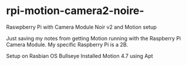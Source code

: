 # rpi-motion-camera2-noire-
Raswpberry Pi with Camera Module Noir v2 and Motion setup

Just saving my notes from getting Motion running with the Raspberry Pi Camera Module. My specific Raspberry Pi is a 2B.

Setup on Rasbian OS Bullseye
Installed Motion 4.7 using Apt
